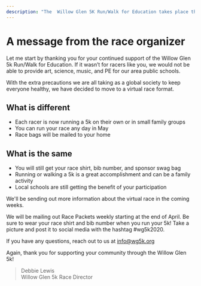 ```yaml
---
description: "The  Willow Glen 5K Run/Walk for Education takes place this year, virtually.  Choose to run any day in May."
---
```


# A message from the race organizer

Let me start by thanking you for your continued support of the Willow Glen 5k Run/Walk for Education. If it wasn’t for racers like you, we would not be able to provide art, science, music, and PE for our area public schools.

With the extra precautions we are all taking as a global society to keep everyone healthy, we have decided to move to a virtual race format.

## What is different

- Each racer is now running a 5k on their own or in small family groups
- You can run your race any day in May
- Race bags will be mailed to your home

## What is the same

- You will still get your race shirt, bib number, and sponsor swag bag
- Running or walking a 5k is a great accomplishment and can be a family activity
- Local schools are still getting the benefit of your participation

We'll be sending out more information about the virtual race in the coming weeks.

We will be mailing out Race Packets weekly starting at the end of April. Be sure to wear your race shirt and bib number when you run your 5k! Take a picture and post it to social media with the hashtag #wg5k2020.

If you have any questions, reach out to us at [info@wg5k.org](mailto:info@wg5k.org)

Again, thank you for supporting your community through the Willow Glen 5k!

> Debbie Lewis <br />
> Willow Glen 5k Race Director
